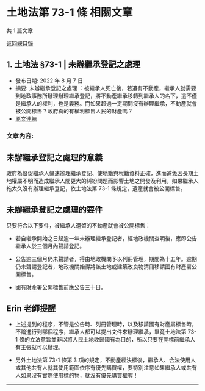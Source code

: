 # 土地法第 73-1 條 相關文章

共 1 篇文章

[返回總目錄](00_總目錄.md)

## 1. 土地法 §73-1 | 未辦繼承登記之處理

- 發布日期: 2022 年 8 月 7 日
- 摘要: 未辦繼承登記之處理 ：被繼承人死亡後，若遺有不動產，繼承人就需要到地政事務所辦理辦理繼承登記，將不動產繼承移轉到繼承人的名下，這不僅是繼承人的權利，也是義務。而如果超過一定期間沒有辦理繼承，不動產就會被公開標售？政府真的有權利標售人民的財產嗎？
- [原文連結](https://www.jasper-realestate.com/%e6%9c%aa%e8%be%a6%e7%b9%bc%e6%89%bf%e7%99%bb%e8%a8%98%e4%b9%8b%e8%99%95%e7%90%86/)

### 文章內容:

## 未辦繼承登記之處理的意義

政府為督促繼承人儘速辦理繼承登記、使地籍與稅籍資料正確，進而避免因長期土地權屬不明而造成繼承人間更大的糾紛問題而影響土地之開發及利用，如果繼承人拖太久沒有辦理繼承登記，依土地法第 73-1 條規定，遺產就會被公開標售。

## 未辦繼承登記之處理的要件

只要符合以下要件，被繼承人遺留的不動產就會被公開標售：

- 若自繼承開始之日起逾一年未辦理繼承登記者，經地政機關查明後，應即公告繼承人於三個月內聲請登記。

- 公告逾三個月仍未聲請者，得由地政機關予以列冊管理，期間為十五年。逾期仍未聲請登記者，地政機關始得將該土地或建築改良物清冊移請國有財產署公開標售。

- 國有財產署公開標售前應公告三十日。

## Erin 老師提醒

- 上述提到的程序，不管是公告時、列冊管理時，以及移請國有財產屬標售時，不論進行到哪個程序，繼承人都可以提出文件來辦理繼承，畢竟土地法第 73-1 條的立法意旨並非以將人民土地收歸國有為目的，所以只要在開標前繼承人有主張就可以辦理。

- 另外土地法第 73-1 條第 3 項的規定，不動產經決標後，繼承人、合法使用人或其他共有人就其使用範圍依序有優先購買權，要特別注意如果繼承人或共有人如果沒有實際使用標的物，就沒有優先購買權喔！

---

